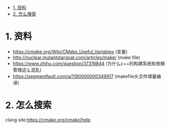
<!-- TOC -->

- [1. 资料](#1-资料)
- [2. 怎么搜索](#2-怎么搜索)

<!-- /TOC -->

<a id="markdown-1-资料" name="1-资料"></a>
# 1. 资料

* https://cmake.org/Wiki/CMake_Useful_Variables (变量)
* http://nuclear.mutantstargoat.com/articles/make/ (make file)
* https://www.zhihu.com/question/37316844 (为什么c++的构建系统和依赖管理这么混乱)
* https://segmentfault.com/a/1190000000349917 (makefile头文件增量编译)


<a id="markdown-2-怎么搜索" name="2-怎么搜索"></a>
# 2. 怎么搜索

clang site:https://cmake.org/cmake/help
